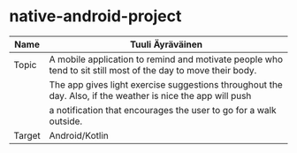 # native-android-project

| Name   | Tuuli Äyräväinen                                                                                              |
| ------ | --------------------------------------------------------------------------------------------------------------|
| Topic  | A mobile application to remind and motivate people who tend to sit still most of the day to move their body.  |
|        | The app gives light exercise suggestions throughout the day. Also, if the weather is nice the app will push   |
|        | a notification that encourages the user to go for a walk outside.                                             |
| Target | Android/Kotlin                                                                                                |
